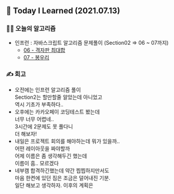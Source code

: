 ## 🚀 Today I Learned (2021.07.13)

### **👨‍💻 오늘의 알고리즘**

-   인프런 : 자바스크립트 알고리즘 문제풀이 (Section02 => 06 ~ 07까지)
    -   [06 - 격자판 최대합](https://github.com/17-sss/Algorithm/blob/master/codes/Inflearn-JS_Algorithm/Section02/06-%EA%B2%A9%EC%9E%90%ED%8C%90%20%EC%B5%9C%EB%8C%80%ED%95%A9/06.md)
    -   [07 - 봉우리](https://github.com/17-sss/Algorithm/blob/master/codes/Inflearn-JS_Algorithm/Section02/07-%EB%B4%89%EC%9A%B0%EB%A6%AC/07.md)

### **✍️ 회고**

-   오전에는 인프런 알고리즘 풀이  
    Section2는 할만할줄 알았는데 아니었고  
    역시 기초가 부족하다..
-   오후에는 카카오페이 코딩테스트 봤는데  
    너무 너무 어렵네..  
    3시간에 2문제도 못 풀다니  
    더 해보자!
-   내일은 프로젝트 회의를 해야하는데 뭐가 있을까..  
    어떤 레이아웃을 짜야할까  
    어제 이름은 좀 생각해두긴 했는데  
    이름이 흠.. 모르겠다  
-   네부캠 합격하긴했는데 약간 찝찝하지만서도  
    마음 한켠에 있던 짐은 조금은 덜어내진 기분.  
    일단 해보고 생각하자. 이후의 계획은  